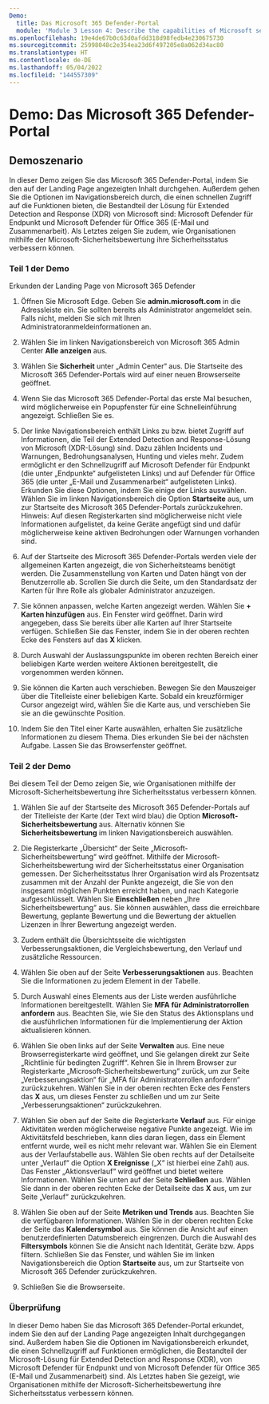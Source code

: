 ```yaml
---
Demo:
  title: Das Microsoft 365 Defender-Portal
  module: 'Module 3 Lesson 4: Describe the capabilities of Microsoft security solutions: Describe threat protection with Microsoft 365 Defender'
ms.openlocfilehash: 19e4de67b0c63d0afdd318d98fedb4e230675730
ms.sourcegitcommit: 25998048c2e354ea23d6f497205e8a062d34ac80
ms.translationtype: HT
ms.contentlocale: de-DE
ms.lasthandoff: 05/04/2022
ms.locfileid: "144557309"
---
```

# <a name="demo-the-microsoft-365-defender-portal"></a>Demo: Das Microsoft 365 Defender-Portal

## <a name="demo-scenario"></a>Demoszenario

In dieser Demo zeigen Sie das Microsoft 365 Defender-Portal, indem Sie den auf der Landing Page angezeigten Inhalt durchgehen. Außerdem gehen Sie die Optionen im Navigationsbereich durch, die einen schnellen Zugriff auf die Funktionen bieten, die Bestandteil der Lösung für Extended Detection and Response (XDR) von Microsoft sind: Microsoft Defender für Endpunkt und Microsoft Defender für Office 365 (E-Mail und Zusammenarbeit).  Als Letztes zeigen Sie zudem, wie Organisationen mithilfe der Microsoft-Sicherheitsbewertung ihre Sicherheitsstatus verbessern können.

### <a name="demo-part-1"></a>Teil 1 der Demo

Erkunden der Landing Page von Microsoft 365 Defender

1. Öffnen Sie Microsoft Edge. Geben Sie **admin.microsoft.com** in die Adressleiste ein.  Sie sollten bereits als Administrator angemeldet sein.  Falls nicht, melden Sie sich mit Ihren Administratoranmeldeinformationen an.

1. Wählen Sie im linken Navigationsbereich von Microsoft 365 Admin Center **Alle anzeigen** aus.

1. Wählen Sie **Sicherheit** unter „Admin Center“ aus.  Die Startseite des Microsoft 365 Defender-Portals wird auf einer neuen Browserseite geöffnet.  

1. Wenn Sie das Microsoft 365 Defender-Portal das erste Mal besuchen, wird möglicherweise ein Popupfenster für eine Schnelleinführung angezeigt.  Schließen Sie es.

1. Der linke Navigationsbereich enthält Links zu bzw. bietet Zugriff auf Informationen, die Teil der Extended Detection and Response-Lösung von Microsoft (XDR-Lösung) sind. Dazu zählen Incidents und Warnungen, Bedrohungsanalysen, Hunting und vieles mehr.  Zudem ermöglicht er den Schnellzugriff auf Microsoft Defender für Endpunkt (die unter „Endpunkte“ aufgelisteten Links) und auf Defender für Office 365 (die unter „E-Mail und Zusammenarbeit“ aufgelisteten Links).  Erkunden Sie diese Optionen, indem Sie einige der Links auswählen.  Wählen Sie im linken Navigationsbereich die Option **Startseite** aus, um zur Startseite des Microsoft 365 Defender-Portals zurückzukehren.  Hinweis: Auf diesen Registerkarten sind möglicherweise nicht viele Informationen aufgelistet, da keine Geräte angefügt sind und dafür möglicherweise keine aktiven Bedrohungen oder Warnungen vorhanden sind.

1. Auf der Startseite des Microsoft 365 Defender-Portals werden viele der allgemeinen Karten angezeigt, die von Sicherheitsteams benötigt werden. Die Zusammenstellung von Karten und Daten hängt von der Benutzerrolle ab. Scrollen Sie durch die Seite, um den Standardsatz der Karten für Ihre Rolle als globaler Administrator anzuzeigen.

1. Sie können anpassen, welche Karten angezeigt werden.  Wählen Sie **+ Karten hinzufügen** aus. Ein Fenster wird geöffnet. Darin wird angegeben, dass Sie bereits über alle Karten auf Ihrer Startseite verfügen.  Schließen Sie das Fenster, indem Sie in der oberen rechten Ecke des Fensters auf das **X** klicken.

1. Durch Auswahl der Auslassungspunkte im oberen rechten Bereich einer beliebigen Karte werden weitere Aktionen bereitgestellt, die vorgenommen werden können.  

1. Sie können die Karten auch verschieben. Bewegen Sie den Mauszeiger über die Titelleiste einer beliebigen Karte. Sobald ein kreuzförmiger Cursor angezeigt wird, wählen Sie die Karte aus, und verschieben Sie sie an die gewünschte Position.

1. Indem Sie den Titel einer Karte auswählen, erhalten Sie zusätzliche Informationen zu diesem Thema. Dies erkunden Sie bei der nächsten Aufgabe.  Lassen Sie das Browserfenster geöffnet.

### <a name="demo-part-2"></a>Teil 2 der Demo

Bei diesem Teil der Demo zeigen Sie, wie Organisationen mithilfe der Microsoft-Sicherheitsbewertung ihre Sicherheitsstatus verbessern können.

1. Wählen Sie auf der Startseite des Microsoft 365 Defender-Portals auf der Titelleiste der Karte (der Text wird blau) die Option **Microsoft-Sicherheitsbewertung** aus.  Alternativ können Sie **Sicherheitsbewertung** im linken Navigationsbereich auswählen.

1. Die Registerkarte „Übersicht“ der Seite „Microsoft-Sicherheitsbewertung“ wird geöffnet.  Mithilfe der Microsoft-Sicherheitsbewertung wird der Sicherheitsstatus einer Organisation gemessen. Der Sicherheitsstatus Ihrer Organisation wird als Prozentsatz zusammen mit der Anzahl der Punkte angezeigt, die Sie von den insgesamt möglichen Punkten erreicht haben, und nach Kategorie aufgeschlüsselt. Wählen Sie **Einschließen** neben „Ihre Sicherheitsbewertung“ aus. Sie können auswählen, dass die erreichbare Bewertung, geplante Bewertung und die Bewertung der aktuellen Lizenzen in Ihrer Bewertung angezeigt werden.

1. Zudem enthält die Übersichtsseite die wichtigsten Verbesserungsaktionen, die Vergleichsbewertung, den Verlauf und zusätzliche Ressourcen.

1. Wählen Sie oben auf der Seite **Verbesserungsaktionen** aus.  Beachten Sie die Informationen zu jedem Element in der Tabelle.  

1. Durch Auswahl eines Elements aus der Liste werden ausführliche Informationen bereitgestellt.  Wählen Sie **MFA für Administratorrollen anfordern** aus.  Beachten Sie, wie Sie den Status des Aktionsplans und die ausführlichen Informationen für die Implementierung der Aktion aktualisieren können.

1. Wählen Sie oben links auf der Seite **Verwalten** aus.  Eine neue Browserregisterkarte wird geöffnet, und Sie gelangen direkt zur Seite „Richtlinie für bedingten Zugriff“.  Kehren Sie in Ihrem Browser zur Registerkarte „Microsoft-Sicherheitsbewertung“ zurück, um zur Seite „Verbesserungsaktion“ für „MFA für Administratorrollen anfordern“ zurückzukehren. Wählen Sie in der oberen rechten Ecke des Fensters das **X** aus, um dieses Fenster zu schließen und um zur Seite „Verbesserungsaktionen“ zurückzukehren.

1. Wählen Sie oben auf der Seite die Registerkarte **Verlauf** aus.  Für einige Aktivitäten werden möglicherweise negative Punkte angezeigt.  Wie im Aktivitätsfeld beschrieben, kann dies daran liegen, dass ein Element entfernt wurde, weil es nicht mehr relevant war.  Wählen Sie ein Element aus der Verlaufstabelle aus.  Wählen Sie oben rechts auf der Detailseite unter „Verlauf“ die Option **X Ereignisse** („X“ ist hierbei eine Zahl) aus.  Das Fenster „Aktionsverlauf“ wird geöffnet und bietet weitere Informationen.  Wählen Sie unten auf der Seite **Schließen** aus. Wählen Sie dann in der oberen rechten Ecke der Detailseite das **X** aus, um zur Seite „Verlauf“ zurückzukehren.

1. Wählen Sie oben auf der Seite **Metriken und Trends** aus.  Beachten Sie die verfügbaren Informationen.  Wählen Sie in der oberen rechten Ecke der Seite das **Kalendersymbol** aus.  Sie können die Ansicht auf einen benutzerdefinierten Datumsbereich eingrenzen.  Durch die Auswahl des **Filtersymbols** können Sie die Ansicht nach Identität, Geräte bzw. Apps filtern.  Schließen Sie das Fenster, und wählen Sie im linken Navigationsbereich die Option **Startseite** aus, um zur Startseite von Microsoft 365 Defender zurückzukehren.

1. Schließen Sie die Browserseite.

### <a name="review"></a>Überprüfung

In dieser Demo haben Sie das Microsoft 365 Defender-Portal erkundet, indem Sie den auf der Landing Page angezeigten Inhalt durchgegangen sind. Außerdem haben Sie die Optionen im Navigationsbereich erkundet, die einen Schnellzugriff auf Funktionen ermöglichen, die Bestandteil der Microsoft-Lösung für Extended Detection and Response (XDR), von Microsoft Defender für Endpunkt und von Microsoft Defender für Office 365 (E-Mail und Zusammenarbeit) sind.  Als Letztes haben Sie gezeigt, wie Organisationen mithilfe der Microsoft-Sicherheitsbewertung ihre Sicherheitsstatus verbessern können.
